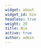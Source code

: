 ```yaml
---
widget: about
widget_id: bio
headless: true
weight: 20
title: Bio
active: true
author: admin
---
```

